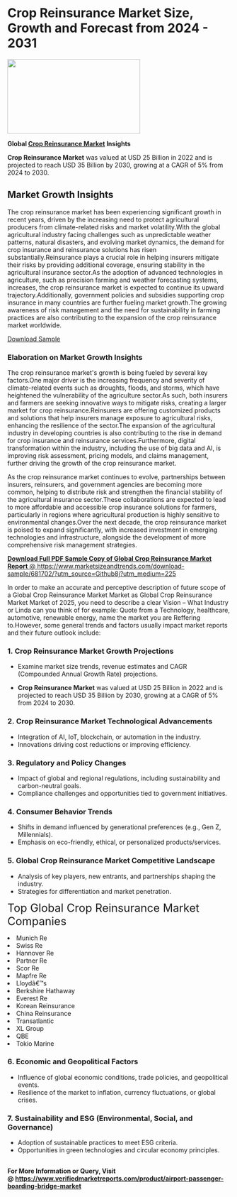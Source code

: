 <H1>Crop Reinsurance Market Size, Growth and Forecast from 2024 - 2031</H1><img class="aligncenter size-medium wp-image-584254" src="https://thirdeyenews.in/wp-content/uploads/2024/09/Global-Market-Research-300x168.jpeg" alt="" width="300" height="168" /><p><strong>Global&nbsp;<a href="https://www.marketsizeandtrends.com/download-sample/681702/?utm_source=Github8j?utm_medium=225">Crop Reinsurance Market</a> Insights</strong></p><p><strong>Crop Reinsurance Market</strong> was valued at USD 25 Billion in 2022 and is projected to reach USD 35 Billion by 2030, growing at a CAGR of 5% from 2024 to 2030.</p><p><h2>Market Growth Insights</h2> <p>The crop reinsurance market has been experiencing significant growth in recent years, driven by the increasing need to protect agricultural producers from climate-related risks and market volatility.With the global agricultural industry facing challenges such as unpredictable weather patterns, natural disasters, and evolving market dynamics, the demand for crop insurance and reinsurance solutions has risen substantially.Reinsurance plays a crucial role in helping insurers mitigate their risks by providing additional coverage, ensuring stability in the agricultural insurance sector.As the adoption of advanced technologies in agriculture, such as precision farming and weather forecasting systems, increases, the crop reinsurance market is expected to continue its upward trajectory.Additionally, government policies and subsidies supporting crop insurance in many countries are further fueling market growth.The growing awareness of risk management and the need for sustainability in farming practices are also contributing to the expansion of the crop reinsurance market worldwide.</p> <p><a href="#">Download Sample</a></p> <h3>Elaboration on Market Growth Insights</h3> <p>The crop reinsurance market's growth is being fueled by several key factors.One major driver is the increasing frequency and severity of climate-related events such as droughts, floods, and storms, which have heightened the vulnerability of the agriculture sector.As such, both insurers and farmers are seeking innovative ways to mitigate risks, creating a larger market for crop reinsurance.Reinsurers are offering customized products and solutions that help insurers manage exposure to agricultural risks, enhancing the resilience of the sector.The expansion of the agricultural industry in developing countries is also contributing to the rise in demand for crop insurance and reinsurance services.Furthermore, digital transformation within the industry, including the use of big data and AI, is improving risk assessment, pricing models, and claims management, further driving the growth of the crop reinsurance market.</p> <p>As the crop reinsurance market continues to evolve, partnerships between insurers, reinsurers, and government agencies are becoming more common, helping to distribute risk and strengthen the financial stability of the agricultural insurance sector.These collaborations are expected to lead to more affordable and accessible crop insurance solutions for farmers, particularly in regions where agricultural production is highly sensitive to environmental changes.Over the next decade, the crop reinsurance market is poised to expand significantly, with increased investment in emerging technologies and infrastructure, alongside the development of more comprehensive risk management strategies.</p> <p><a href="#"></p><p><span class=""><strong>Download Full PDF Sample Copy of Global Crop Reinsurance Market Report</strong> @ <a href="https://www.marketsizeandtrends.com/download-sample/681702/?utm_source=Github8j?utm_medium=225" target="_blank">https://www.marketsizeandtrends.com/download-sample/681702/?utm_source=Github8j?utm_medium=225</a></span></p><p>In order to make an accurate and perceptive description of future scope of a Global&nbsp;Crop Reinsurance Market Market as Global&nbsp;Crop Reinsurance Market Market of 2025, you need to describe a clear Vision &ndash; What Industry or Linda can you think of for example: Quote from a Technology, healthcare, automotive, renewable energy, name the market you are Reffering to.However, some general trends and factors usually impact market reports and their future outlook include:</p><h3>1.&nbsp;<strong>Crop Reinsurance Market Growth Projections</strong></h3><ul><li>Examine market size trends, revenue estimates and CAGR (Compounded Annual Growth Rate) projections.</li><li><p><strong>Crop Reinsurance Market</strong> was valued at USD 25 Billion in 2022 and is projected to reach USD 35 Billion by 2030, growing at a CAGR of 5% from 2024 to 2030.</p></li></ul><h3>2.&nbsp;<strong>Crop Reinsurance Market Technological Advancements</strong></h3><ul><li>Integration of AI, IoT, blockchain, or automation in the industry.</li><li>Innovations driving cost reductions or improving efficiency.</li></ul><h3>3.&nbsp;<strong>Regulatory and Policy Changes</strong></h3><ul><li>Impact of global and regional regulations, including sustainability and carbon-neutral goals.</li><li>Compliance challenges and opportunities tied to government initiatives.</li></ul><h3>4.&nbsp;<strong>Consumer Behavior Trends</strong></h3><ul><li>Shifts in demand influenced by generational preferences (e.g., Gen Z, Millennials).</li><li>Emphasis on eco-friendly, ethical, or personalized products/services.</li></ul><h3>5.&nbsp;<strong>Global Crop Reinsurance Market Competitive Landscape</strong></h3><ul><li>Analysis of key players, new entrants, and partnerships shaping the industry.</li><li>Strategies for differentiation and market penetration.</li></ul><p data-pm-slice="1 1 []"><span style="color: inherit; font-family: inherit; font-size: 25px;">Top Global Crop Reinsurance Market Companies</span></p><div class="" data-test-id=""><p><li>Munich Re</li><li> Swiss Re</li><li> Hannover Re</li><li> Partner Re</li><li> Scor Re</li><li> Mapfre Re</li><li> Lloydâ€™s</li><li> Berkshire Hathaway</li><li> Everest Re</li><li> Korean Reinsurance</li><li> China Reinsurance</li><li> Transatlantic</li><li> XL Group</li><li> QBE</li><li> Tokio Marine</li></p></div><h3>6.&nbsp;<strong>Economic and Geopolitical Factors</strong></h3><ul><li>Influence of global economic conditions, trade policies, and geopolitical events.</li><li>Resilience of the market to inflation, currency fluctuations, or global crises.</li></ul><h3>7.&nbsp;<strong>Sustainability and ESG (Environmental, Social, and Governance)</strong></h3><ul><li>Adoption of sustainable practices to meet ESG criteria.</li><li>Opportunities in green technologies and circular economy principles.</li></ul><h2><strong style="font-size: 14px;">For More Information or Query, Visit @&nbsp;</strong><a style="background-color: #ffffff; font-size: 14px;" href="https://www.marketsizeandtrends.com/report/crop-reinsurance-market/" target="_blank">https://www.verifiedmarketreports.com/product/airport-passenger-boarding-bridge-market</a></h2>